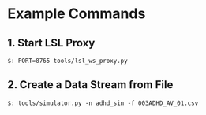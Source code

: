 # Example Commands

## 1. Start LSL Proxy
```shell
$: PORT=8765 tools/lsl_ws_proxy.py
```

## 2. Create a Data Stream from File
```shell
$: tools/simulator.py -n adhd_sin -f 003ADHD_AV_01.csv
```